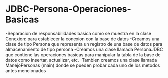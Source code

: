 # JDBC-Persona-Operaciones-Basicas

-Separacion de responsabilidades basica como se muestra en la clase Conexion: para establecer la conexion con la base de datos
-Creamos una clase de tipo Persona que representa un registro de una base de datos para almacenamiento de tipo persona
-Creamos una clase llamada PersonaJDBC que contiene las operaciones basicas para manipular la tabla de la base de datos 
  como insertar, actualizar, etc.
-Tambien creamos una clase llamada ManejoPersonas (main) donde se pueden probar cada uno de los metodos antes mencionados
